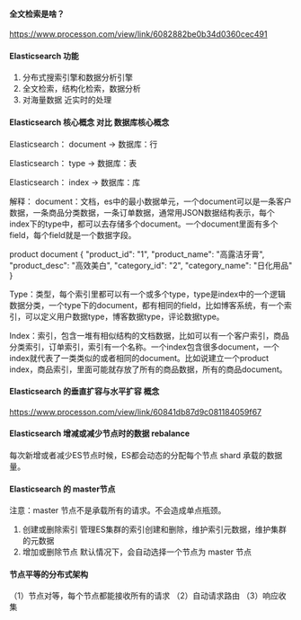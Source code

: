 #### 全文检索是啥？
https://www.processon.com/view/link/6082882be0b34d0360cec491

#### Elasticsearch 功能
1. 分布式搜索引擎和数据分析引擎
2. 全文检索，结构化检索，数据分析
3. 对海量数据 近实时的处理

#### Elasticsearch 核心概念 对比 数据库核心概念

Elasticsearch： document -> 数据库：行

Elasticsearch： type -> 数据库：表

Elasticsearch： index -> 数据库：库

解释：
document：文档，es中的最小数据单元，一个document可以是一条客户数据，一条商品分类数据，一条订单数据，通常用JSON数据结构表示，每个index下的type中，都可以去存储多个document。一个document里面有多个field，每个field就是一个数据字段。

product document
{
"product_id": "1",
"product_name": "高露洁牙膏",
"product_desc": "高效美白",
"category_id": "2",
"category_name": "日化用品"
}

Type：类型，每个索引里都可以有一个或多个type，type是index中的一个逻辑数据分类，一个type下的document，都有相同的field，比如博客系统，有一个索引，可以定义用户数据type，博客数据type，评论数据type。

Index：索引，包含一堆有相似结构的文档数据，比如可以有一个客户索引，商品分类索引，订单索引，索引有一个名称。一个index包含很多document，一个index就代表了一类类似的或者相同的document。比如说建立一个product index，商品索引，里面可能就存放了所有的商品数据，所有的商品document。


#### Elasticsearch 的垂直扩容与水平扩容 概念
https://www.processon.com/view/link/60841db87d9c081184059f67

#### Elasticsearch 增减或减少节点时的数据 rebalance
每次新增或者减少ES节点时候，ES都会动态的分配每个节点 shard 承载的数据量。

#### Elasticsearch 的 master节点
注意：master 节点不是承载所有的请求。不会造成单点瓶颈。
1. 创建或删除索引
   管理ES集群的索引创建和删除，维护索引元数据，维护集群的元数据
2. 增加或删除节点
    默认情况下，会自动选择一个节点为 master 节点

#### 节点平等的分布式架构
（1）节点对等，每个节点都能接收所有的请求
（2）自动请求路由
（3）响应收集








